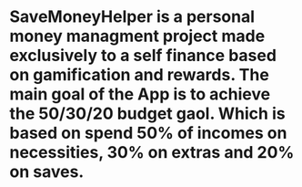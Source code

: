 # SaveMoneyHelper is a personal money managment project made exclusively to a self finance based on gamification and rewards. The main goal of the App is to achieve the 50/30/20 budget gaol. Which is based on spend 50% of incomes on necessities, 30% on extras and 20% on saves.
